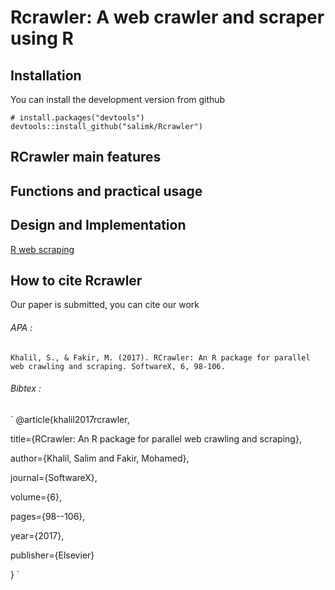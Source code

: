 # Rcrawler: A web crawler and scraper using R

## Installation 
You can install the development version from github
```
# install.packages("devtools")
devtools::install_github("salimk/Rcrawler")
```
## RCrawler main features  
## Functions and practical usage
## Design and Implementation
[R web scraping](http://www.sciencedirect.com/science/article/pii/S2352711017300110)
## How to cite Rcrawler
Our paper is submitted, you can cite our work

###### APA :
`
Khalil, S., & Fakir, M. (2017). RCrawler: An R package for parallel web crawling and scraping. SoftwareX, 6, 98-106.
`

###### Bibtex :

`
@article{khalil2017rcrawler,
  
  title={RCrawler: An R package for parallel web crawling and scraping},
  
  author={Khalil, Salim and Fakir, Mohamed},
  
  journal={SoftwareX},
  
  volume={6},
  
  pages={98--106},
  
  year={2017},
  
  publisher={Elsevier}

}
`
